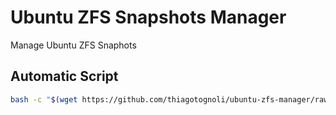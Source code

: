 # Ubuntu ZFS Snapshots Manager
Manage Ubuntu ZFS Snaphots



## Automatic Script
```bash
bash -c "$(wget https://github.com/thiagotognoli/ubuntu-zfs-manager/raw/master/run-remote.sh -O -)"
```
